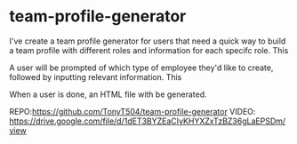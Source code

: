 # team-profile-generator

I've create a team profile generator for users that need a quick way to build a team profile with different roles and information for each specifc role. This

A user will be prompted of which type of employee they'd like to create, followed by inputting relevant information. This

When a user is done, an HTML file with be generated. 

REPO:https://github.com/TonyT504/team-profile-generator
VIDEO: https://drive.google.com/file/d/1dET3BYZEaCIyKHYXZxTzBZ36gLaEPSDm/view 